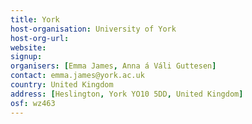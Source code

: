 ```yaml
---
title: York
host-organisation: University of York
host-org-url: 
website:
signup:
organisers: [Emma James, Anna á Váli Guttesen]
contact: emma.james@york.ac.uk
country: United Kingdom
address: [Heslington, York YO10 5DD, United Kingdom]
osf: wz463
---
```

